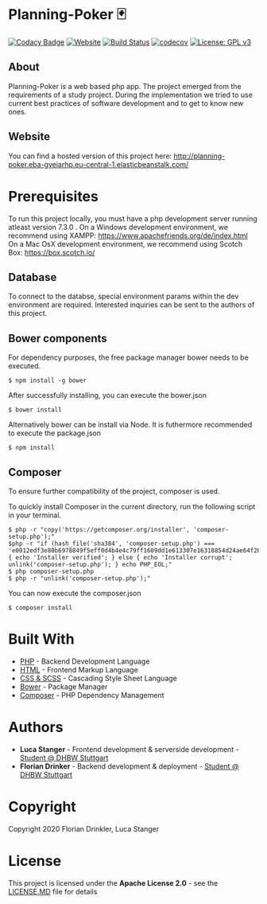 # Planning-Poker :black_joker:

[![Codacy Badge](https://api.codacy.com/project/badge/Grade/593c2cb72b1540b491176debcae6f180)](https://www.codacy.com/manual/Drinkler/Planning-Poker?utm_source=github.com&amp;utm_medium=referral&amp;utm_content=Drinkler/Planning-Poker&amp;utm_campaign=Badge_Grade)
[![Website](https://img.shields.io/website?down_color=lightgrey&down_message=offline&up_color=green&up_message=online&url=http%3A%2F%2Fplanning-poker.eba-gveiarhp.eu-central-1.elasticbeanstalk.com%2F)](http://planning-poker.eba-gveiarhp.eu-central-1.elasticbeanstalk.com/)
[![Build Status](https://travis-ci.com/Drinkler/Planning-Poker.svg?branch=master)](https://travis-ci.com/Drinkler/Planning-Poker)
[![codecov](https://codecov.io/gh/Drinkler/Planning-Poker/branch/master/graph/badge.svg)](https://codecov.io/gh/Drinkler/Planning-Poker)
[![License: GPL v3](https://img.shields.io/badge/License-GPLv3-blue.svg)](https://www.gnu.org/licenses/gpl-3.0)

## About
Planning-Poker is a web based php app. The project emerged from the requirements of a study project. During the implementation we tried to use current best practices of software development and to get to know new ones.

## Website 
You can find a hosted version of this project here: http://planning-poker.eba-gveiarhp.eu-central-1.elasticbeanstalk.com/

# Prerequisites
To run this project locally, you must have a php development server running atleast version 7.3.0 .
On a Windows development environment, we recommend using XAMPP: https://www.apachefriends.org/de/index.html
On a Mac OsX development environment, we recommend using Scotch Box: https://box.scotch.io/

## Database 
To connect to the databse, special environment params within the dev environment are required. Interested inquiries can be sent to the authors of this project.

## Bower components 
For dependency purposes, the free package manager bower needs to be executed.

```
$ npm install -g bower
```

After successfully installing, you can execute the bower.json
```
$ bower install
```

Alternatively bower can be install via Node. It is futhermore recommended to execute the package.json 
```
$ npm install
```

## Composer
To ensure further compatibility of the project, composer is used. 

To quickly install Composer in the current directory, run the following script in your terminal.
```
$ php -r "copy('https://getcomposer.org/installer', 'composer-setup.php');"
$php -r "if (hash_file('sha384', 'composer-setup.php') === 'e0012edf3e80b6978849f5eff0d4b4e4c79ff1609dd1e613307e16318854d24ae64f26d17af3ef0bf7cfb710ca74755a') { echo 'Installer verified'; } else { echo 'Installer corrupt'; unlink('composer-setup.php'); } echo PHP_EOL;"
$ php composer-setup.php
$ php -r "unlink('composer-setup.php');"
```

You can now execute the composer.json
```
$ composer install
```

# Built With
* [PHP](https://www.php.net/) - Backend Development Language
* [HTML](https://wiki.selfhtml.org/wiki/HTML) - Frontend Markup Language
* [CSS & SCSS](https://wiki.selfhtml.org/wiki/CSS) - Cascading Style Sheet Language
* [Bower](https://bower.io/) - Package Manager
* [Composer](https://getcomposer.org/) - PHP Dependency Management

# Authors
* **Luca Stanger** - Frontend development & serverside development - [Student @ DHBW Stuttgart](https://www.dhbw-stuttgart.de/home/)
* **Florian Drinker** - Backend development & deployment - [Student @ DHBW Stuttgart](https://www.dhbw-stuttgart.de/home/)

# Copyright 
Copyright 2020 Florian Drinkler, Luca Stanger

# License
This project is licensed under the **Apache License 2.0** - see the [LICENSE.MD](https://github.com/lucastanger/Spanning-Tree-Simulation/blob/master/LICENSE) file for details

